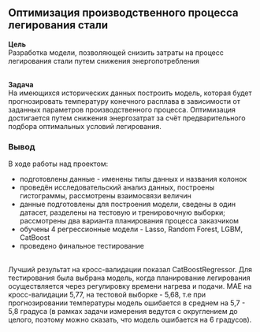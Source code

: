 ## Оптимизация производственного процесса легирования стали

**Цель**</br>
Разработка модели, позволяющей снизить затраты на процесс легирования стали путем снижения энергопотребления</br>
</br>

**Задача**</br>
На имеющихся исторических данных построить модель, которая будет прогнозировать температуру конечного расплава в зависимости от заданных параметров производственного процесса. Оптимизация достигается путем снижения энергозатрат за счёт предварительного подбора оптимальных условий легирования.</br>


### Вывод

В ходе работы над проектом:
- подготовлены данные - именены типы данных и названия колонок
- проведён исследовательский анализ данных, построены гистограммы, рассмотрены взаимосвязи величин
- данные подготовлены для построения модели, сведены в один датасет, разделены на тестовую и тренировочную выборки; рассмотрены два варианта планирования процесса заказчиком
- обучены 4 регрессионные модели - Lasso, Random Forest, LGBM, CatBoost
- проведено финальное тестирование
</br>
Лучший результат на кросс-валидации показал CatBoostRegressor. Для тестирования была выбрана модель, когда планирование легирования осуществляется через регулировку времени нагрева и подачи. MAE на кросс-валидации 5,77, на тестовой выборке - 5,68, т.е при прогнозировании температуры модель ошибается в среднем на 5,7 - 5,8 градуса (в рамках задачи измерения ведутся с округлением до целого, поэтому можно сказать, что модель ошибается на 6 градусов).
